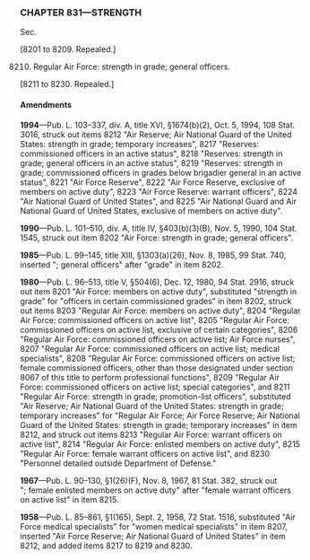 ### **CHAPTER 831—STRENGTH** ###

Sec.

[8201 to 8209. Repealed.]

8210. Regular Air Force: strength in grade; general officers.

[8211 to 8230. Repealed.]

#### Amendments ####

**1994**—Pub. L. 103–337, div. A, title XVI, §1674(b)(2), Oct. 5, 1994, 108 Stat. 3016, struck out items 8212 "Air Reserve; Air National Guard of the United States: strength in grade; temporary increases", 8217 "Reserves: commissioned officers in an active status", 8218 "Reserves: strength in grade; general officers in an active status", 8219 "Reserves: strength in grade; commissioned officers in grades below brigadier general in an active status", 8221 "Air Force Reserve", 8222 "Air Force Reserve, exclusive of members on active duty", 8223 "Air Force Reserve: warrant officers", 8224 "Air National Guard of United States", and 8225 "Air National Guard and Air National Guard of United States, exclusive of members on active duty".

**1990**—Pub. L. 101–510, div. A, title IV, §403(b)(3)(B), Nov. 5, 1990, 104 Stat. 1545, struck out item 8202 "Air Force: strength in grade; general officers".

**1985**—Pub. L. 99–145, title XIII, §1303(a)(26), Nov. 8, 1985, 99 Stat. 740, inserted "; general officers" after "grade" in item 8202.

**1980**—Pub. L. 96–513, title V, §504(6), Dec. 12, 1980, 94 Stat. 2916, struck out item 8201 "Air Force: members on active duty", substituted "strength in grade" for "officers in certain commissioned grades" in item 8202, struck out items 8203 "Regular Air Force: members on active duty", 8204 "Regular Air Force: commissioned officers on active list", 8205 "Regular Air Force: commissioned officers on active list, exclusive of certain categories", 8206 "Regular Air Force: commissioned officers on active list; Air Force nurses", 8207 "Regular Air Force: commissioned officers on active list; medical specialists", 8208 "Regular Air Force: commissioned officers on active list; female commissioned officers, other than those designated under section 8067 of this title to perform professional functions", 8209 "Regular Air Force: commissioned officers on active list; special categories", and 8211 "Regular Air Force: strength in grade; promotion-list officers", substituted "Air Reserve; Air National Guard of the United States: strength in grade; temporary increases" for "Regular Air Force; Air Force Reserve; Air National Guard of the United States: strength in grade; temporary increases" in item 8212, and struck out items 8213 "Regular Air Force: warrant officers on active list", 8214 "Regular Air Force: enlisted members on active duty", 8215 "Regular Air Force: female warrant officers on active list", and 8230 "Personnel detailed outside Department of Defense."

**1967**—Pub. L. 90–130, §1(26)(F), Nov. 8, 1967, 81 Stat. 382, struck out "; female enlisted members on active duty" after "female warrant officers on active list" in item 8215.

**1958**—Pub. L. 85–861, §1(165), Sept. 2, 1958, 72 Stat. 1516, substituted "Air Force medical specialists" for "women medical specialists" in item 8207, inserted "Air Force Reserve; Air National Guard of United States" in item 8212, and added items 8217 to 8219 and 8230.